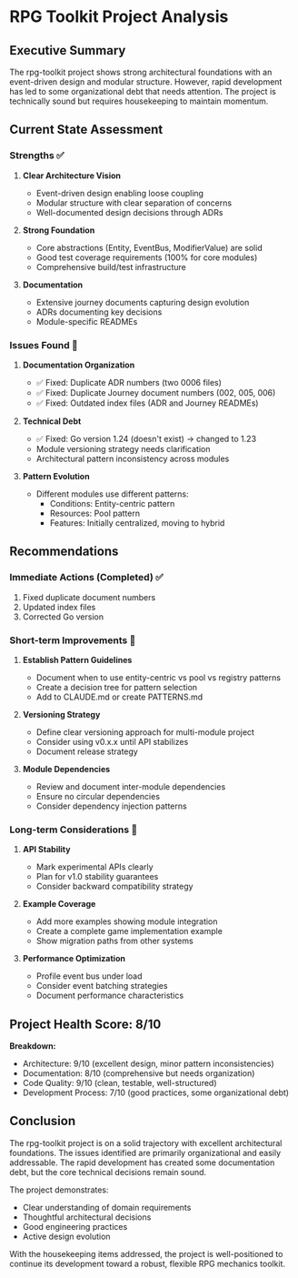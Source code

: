 # RPG Toolkit Project Analysis

## Executive Summary

The rpg-toolkit project shows strong architectural foundations with an event-driven design and modular structure. However, rapid development has led to some organizational debt that needs attention. The project is technically sound but requires housekeeping to maintain momentum.

## Current State Assessment

### Strengths ✅

1. **Clear Architecture Vision**
   - Event-driven design enabling loose coupling
   - Modular structure with clear separation of concerns
   - Well-documented design decisions through ADRs

2. **Strong Foundation**
   - Core abstractions (Entity, EventBus, ModifierValue) are solid
   - Good test coverage requirements (100% for core modules)
   - Comprehensive build/test infrastructure

3. **Documentation**
   - Extensive journey documents capturing design evolution
   - ADRs documenting key decisions
   - Module-specific READMEs

### Issues Found 🔧

1. **Documentation Organization**
   - ✅ Fixed: Duplicate ADR numbers (two 0006 files)
   - ✅ Fixed: Duplicate Journey document numbers (002, 005, 006)
   - ✅ Fixed: Outdated index files (ADR and Journey READMEs)

2. **Technical Debt**
   - ✅ Fixed: Go version 1.24 (doesn't exist) → changed to 1.23
   - Module versioning strategy needs clarification
   - Architectural pattern inconsistency across modules

3. **Pattern Evolution**
   - Different modules use different patterns:
     - Conditions: Entity-centric pattern
     - Resources: Pool pattern
     - Features: Initially centralized, moving to hybrid

## Recommendations

### Immediate Actions (Completed) ✅
1. Fixed duplicate document numbers
2. Updated index files
3. Corrected Go version

### Short-term Improvements 🎯

1. **Establish Pattern Guidelines**
   - Document when to use entity-centric vs pool vs registry patterns
   - Create a decision tree for pattern selection
   - Add to CLAUDE.md or create PATTERNS.md

2. **Versioning Strategy**
   - Define clear versioning approach for multi-module project
   - Consider using v0.x.x until API stabilizes
   - Document release strategy

3. **Module Dependencies**
   - Review and document inter-module dependencies
   - Ensure no circular dependencies
   - Consider dependency injection patterns

### Long-term Considerations 🔮

1. **API Stability**
   - Mark experimental APIs clearly
   - Plan for v1.0 stability guarantees
   - Consider backward compatibility strategy

2. **Example Coverage**
   - Add more examples showing module integration
   - Create a complete game implementation example
   - Show migration paths from other systems

3. **Performance Optimization**
   - Profile event bus under load
   - Consider event batching strategies
   - Document performance characteristics

## Project Health Score: 8/10

**Breakdown:**
- Architecture: 9/10 (excellent design, minor pattern inconsistencies)
- Documentation: 8/10 (comprehensive but needs organization)
- Code Quality: 9/10 (clean, testable, well-structured)
- Development Process: 7/10 (good practices, some organizational debt)

## Conclusion

The rpg-toolkit project is on a solid trajectory with excellent architectural foundations. The issues identified are primarily organizational and easily addressable. The rapid development has created some documentation debt, but the core technical decisions remain sound.

The project demonstrates:
- Clear understanding of domain requirements
- Thoughtful architectural decisions
- Good engineering practices
- Active design evolution

With the housekeeping items addressed, the project is well-positioned to continue its development toward a robust, flexible RPG mechanics toolkit.